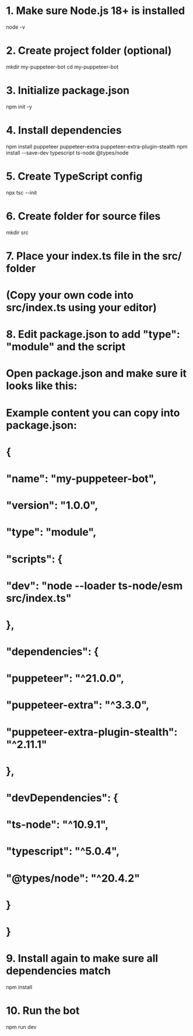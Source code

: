 # 1. Make sure Node.js 18+ is installed

node -v

# 2. Create project folder (optional)

mkdir my-puppeteer-bot
cd my-puppeteer-bot

# 3. Initialize package.json

npm init -y

# 4. Install dependencies

npm install puppeteer puppeteer-extra puppeteer-extra-plugin-stealth
npm install --save-dev typescript ts-node @types/node

# 5. Create TypeScript config

npx tsc --init

# 6. Create folder for source files

mkdir src

# 7. Place your index.ts file in the src/ folder

# (Copy your own code into src/index.ts using your editor)

# 8. Edit package.json to add "type": "module" and the script

# Open package.json and make sure it looks like this:

# Example content you can copy into package.json:

# {

# "name": "my-puppeteer-bot",

# "version": "1.0.0",

# "type": "module",

# "scripts": {

# "dev": "node --loader ts-node/esm src/index.ts"

# },

# "dependencies": {

# "puppeteer": "^21.0.0",

# "puppeteer-extra": "^3.3.0",

# "puppeteer-extra-plugin-stealth": "^2.11.1"

# },

# "devDependencies": {

# "ts-node": "^10.9.1",

# "typescript": "^5.0.4",

# "@types/node": "^20.4.2"

# }

# }

# 9. Install again to make sure all dependencies match

npm install

# 10. Run the bot

npm run dev
